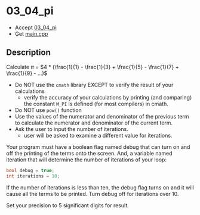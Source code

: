 # 03_04_pi

- Accept [03_04_pi](https://classroom.github.com/a/yPY0YqXC)
- Get [main.cpp](main.cpp)

## Description

Calculate $\pi$ = $4 * (\frac{1}{1} - \frac{1}{3} + \frac{1}{5} - \frac{1}{7} + \frac{1}{9} - ...)$

- Do NOT use the `cmath` library EXCEPT to verify the result of your calculations
    - verify the accuracy of your calculations by printing (and comparing) the constant `M_PI` is defined (for most compilers) in cmath.
- Do NOT use `pow()` function
- Use the values of the numerator and denominator of the previous term to calculate the numerator and denominator of the current term.
- Ask the user to input the number of iterations.
    - user will be asked to examine a different value for iterations.


Your program must have a boolean flag named debug that can turn on and off the printing of the terms onto the screen. And, a variable named iteration that will determine the number of iterations of your loop: 

```c++
bool debug = true;
int iterations = 10;
```

If the number of iterations is less than ten, the debug flag turns on and it will cause all the terms to be printed. Turn debug off for iterations over 10.

Set your precision to 5 significant digits for result.
